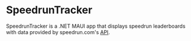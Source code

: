 # SpeedrunTracker

SpeedrunTracker is a .NET MAUI app that displays speedrun leaderboards with data provided by speedrun.com's [API](https://github.com/speedruncomorg/api).